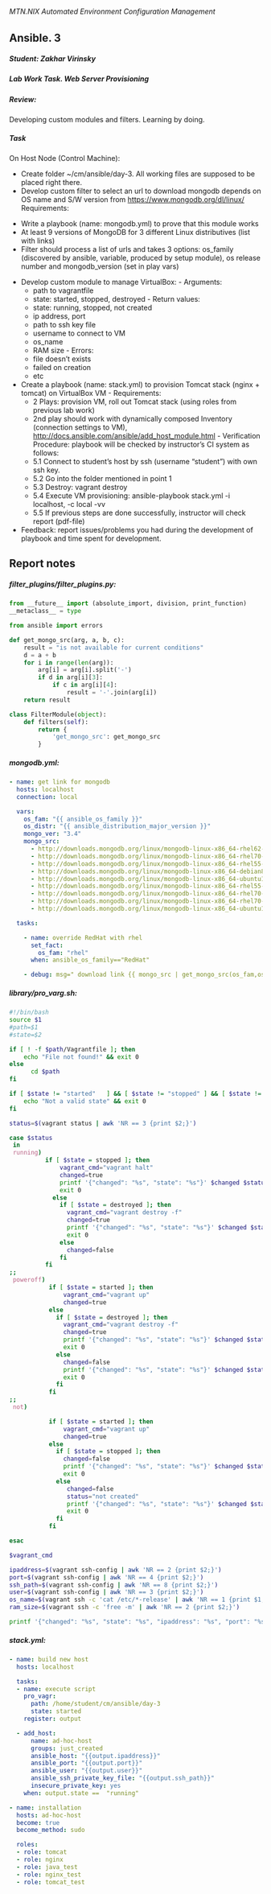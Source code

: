 
###### MTN.NIX Automated Environment Configuration Management  
## Ansible. 3 
##### Student: Zakhar Virinsky


##### Lab Work Task. Web Server Provisioning
##### Review:  
Developing custom modules and filters. Learning by doing.
##### Task
On Host Node (Control Machine):
  *  Create folder ~/cm/ansible/day-3. All working files are supposed to be placed right there.
  *  Develop custom filter to select an url to download mongodb depends on OS name and S/W version from https://www.mongodb.org/dl/linux/  
  Requirements:
   - Write a playbook (name: mongodb.yml) to prove that this module works
   - At least 9 versions of MongoDB for 3 different Linux distributives (list with links)
   - Filter should process a list of urls and takes 3 options: os_family (discovered by ansible, variable, produced by setup module), os release number and mongodb_version (set in play vars)  


   *  Develop custom module to manage VirtualBox:
    - Arguments:
       - path to vagrantfile
       - state: started, stopped, destroyed
    - Return values:
       - state: running, stopped, not created
       - ip address, port
       - path to ssh key file
       - username to connect to VM
       - os_name
       - RAM size
    - Errors:
       - file doesn’t exists
       - failed on creation
       - etc  
   * Create a playbook (name: stack.yml) to provision Tomcat stack (nginx + tomcat) on VirtualBox VM
    - Requirements:
        - 2 Plays: provision VM, roll out Tomcat stack (using roles from previous lab work)
        - 2nd play should work with dynamically composed Inventory (connection settings to VM), http://docs.ansible.com/ansible/add_host_module.html
    -  Verification Procedure: playbook will be checked by instructor’s CI system as follows:
       - 5.1 Connect to student’s host by ssh (username “student”) with own ssh key.
       - 5.2 Go into the folder mentioned in point 1
       - 5.3 Destroy: vagrant destroy
       - 5.4 Execute VM provisioning: ansible-playbook stack.yml -i localhost, -c local -vv
       - 5.5 If previous steps are done successfully, instructor will check report (pdf-file)
   * Feedback: report issues/problems you had during the development of playbook and time spent for development.



## Report notes

##### filter_plugins/filter_plugins.py:
```python
from __future__ import (absolute_import, division, print_function)
__metaclass__ = type

from ansible import errors

def get_mongo_src(arg, a, b, c):
    result = "is not available for current conditions"
    d = a + b
    for i in range(len(arg)):
        arg[i] = arg[i].split('-')
        if d in arg[i][3]:
            if c in arg[i][4]:
                result = '-'.join(arg[i])
    return result

class FilterModule(object):
    def filters(self):
        return {
            'get_mongo_src': get_mongo_src
        }

```
##### mongodb.yml:
```yaml
- name: get link for mongodb
  hosts: localhost
  connection: local

  vars:
    os_fam: "{{ ansible_os_family }}"
    os_distr: "{{ ansible_distribution_major_version }}"
    mongo_ver: "3.4"
    mongo_src:
      - http://downloads.mongodb.org/linux/mongodb-linux-x86_64-rhel62-3.4.1.tgz?_ga=2.199605801.607463346.1501744015-1811212876.1501744015
      - http://downloads.mongodb.org/linux/mongodb-linux-x86_64-rhel70-3.4.1.tgz?_ga=2.199605801.607463346.1501744015-1811212876.1501744015
      - http://downloads.mongodb.org/linux/mongodb-linux-x86_64-rhel55-3.2.11.tgz?_ga=2.200896809.607463346.1501744015-1811212876.1501744015
      - http://downloads.mongodb.org/linux/mongodb-linux-x86_64-debian81-3.4.7-rc0.tgz?_ga=2.91077021.607463346.1501744015-1811212876.1501744015
      - http://downloads.mongodb.org/linux/mongodb-linux-x86_64-ubuntu1604-3.2.16-rc0.tgz?_ga=2.155628988.607463346.1501744015-1811212876.1501744015
      - http://downloads.mongodb.org/linux/mongodb-linux-x86_64-rhel55-3.0.14.tgz?_ga=2.195608107.607463346.1501744015-1811212876.1501744015
      - http://downloads.mongodb.org/linux/mongodb-linux-x86_64-rhel70-3.5.10.tgz?_ga=2.155628988.607463346.1501744015-1811212876.1501744015
      - http://downloads.mongodb.org/linux/mongodb-linux-x86_64-rhel70-3.0.14.tgz?_ga=2.157782333.607463346.1501744015-1811212876.1501744015
      - http://downloads.mongodb.org/linux/mongodb-linux-x86_64-ubuntu1604-3.4.7-rc0.tgz?_ga=2.157782333.607463346.1501744015-1811212876.1501744015

  tasks:

    - name: override RedHat with rhel
      set_fact:
        os_fam: "rhel"
      when: ansible_os_family=="RedHat"

    - debug: msg=" download link {{ mongo_src | get_mongo_src(os_fam,os_distr,mongo_ver)}}"
```    
##### library/pro_varg.sh:
```bash
#!/bin/bash
source $1
#path=$1
#state=$2

if [ ! -f $path/Vagrantfile ]; then
    echo "File not found!" && exit 0
else
      cd $path
fi

if [ $state != "started"   ] && [ $state != "stopped" ] && [ $state != "destroyed" ]; then
    echo "Not a valid state" && exit 0
fi

status=$(vagrant status | awk 'NR == 3 {print $2;}')

case $status
 in
 running)
          if [ $state = stopped ]; then
              vagrant_cmd="vagrant halt"
              changed=true
              printf '{"changed": "%s", "state": "%s"}' $changed $status
              exit 0
            else
              if [ $state = destroyed ]; then
                vagrant_cmd="vagrant destroy -f"
                changed=true
                printf '{"changed": "%s", "state": "%s"}' $changed $status
                exit 0
              else
                changed=false
              fi
          fi
;;
 poweroff)
           if [ $state = started ]; then
               vagrant_cmd="vagrant up"
               changed=true
           else
             if [ $state = destroyed ]; then
               vagrant_cmd="vagrant destroy -f"
               changed=true
               printf '{"changed": "%s", "state": "%s"}' $changed $status
               exit 0
             else
               changed=false
               printf '{"changed": "%s", "state": "%s"}' $changed $status
               exit 0
             fi
           fi
;;
 not)

           if [ $state = started ]; then
               vagrant_cmd="vagrant up"
               changed=true
           else
             if [ $state = stopped ]; then
               changed=false
               printf '{"changed": "%s", "state": "%s"}' $changed $status
               exit 0
             else
                changed=false
                status="not created"
                printf '{"changed": "%s", "state": "%s"}' $changed $status
                exit 0
             fi
           fi

esac

$vagrant_cmd

ipaddress=$(vagrant ssh-config | awk 'NR == 2 {print $2;}')
port=$(vagrant ssh-config | awk 'NR == 4 {print $2;}')
ssh_path=$(vagrant ssh-config | awk 'NR == 8 {print $2;}')
user=$(vagrant ssh-config | awk 'NR == 3 {print $2;}')
os_name=$(vagrant ssh -c 'cat /etc/*-release' | awk 'NR == 1 {print $1,$2,$3,$4;}')
ram_size=$(vagrant ssh -c 'free -m' | awk 'NR == 2 {print $2;}')

printf '{"changed": "%s", "state": "%s", "ipaddress": "%s", "port": "%s", "ssh_path": "%s", "user": "%s", "os_name": "%s", "ram_size": "%s"}' $changed $status "$ipaddress" $port $ssh_path $user "$os_name" $ram_size

```
##### stack.yml:
```yaml
- name: build new host
  hosts: localhost

  tasks:
  - name: execute script
    pro_vagr:
      path: /home/student/cm/ansible/day-3
      state: started
    register: output

  - add_host:
      name: ad-hoc-host
      groups: just_created
      ansible_host: "{{output.ipaddress}}"
      ansible_port: "{{output.port}}"
      ansible_user: "{{output.user}}"
      ansible_ssh_private_key_file: "{{output.ssh_path}}"
      insecure_private_key: yes
    when: output.state ==  "running"

- name: installation
  hosts: ad-hoc-host
  become: true
  become_method: sudo

  roles:
  - role: tomcat
  - role: nginx
  - role: java_test
  - role: nginx_test
  - role: tomcat_test
```
